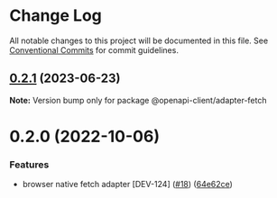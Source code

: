 # Change Log

All notable changes to this project will be documented in this file.
See [Conventional Commits](https://conventionalcommits.org) for commit guidelines.

## [0.2.1](https://github.com/smartsupp/openapi-client/compare/@openapi-client/adapter-fetch@0.2.0...@openapi-client/adapter-fetch@0.2.1) (2023-06-23)

**Note:** Version bump only for package @openapi-client/adapter-fetch

# 0.2.0 (2022-10-06)

### Features

* browser native fetch adapter [DEV-124] ([#18](https://github.com/smartsupp/openapi-client/issues/18)) ([64e62ce](https://github.com/smartsupp/openapi-client/commit/64e62ce0d33d296d7d8a90d35a9fe7453943dfbf))
